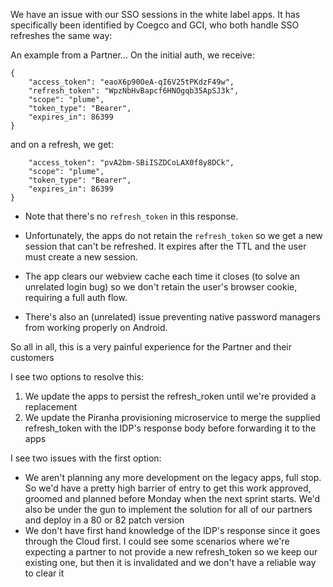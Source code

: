 We have an issue with our SSO sessions in the white label apps. It has specifically been identified by Coegco and GCI, who both handle SSO refreshes the same way:

An example from a Partner... On the initial auth, we receive:
```
{
    "access_token": "eaoX6p90OeA-qI6V25tPKdzF49w",
    "refresh_token": "WpzNbHvBapcf6HNOgqb35ApSJ3k",
    "scope": "plume",
    "token_type": "Bearer",
    "expires_in": 86399
}
```
and on a refresh, we get:
```{
    "access_token": "pvA2bm-SBiISZDCoLAX0f8y8DCk",
    "scope": "plume",
    "token_type": "Bearer",
    "expires_in": 86399
}
```
- Note that there's no `refresh_token` in this response.

- Unfortunately, the apps do not retain the `refresh_token` so we get a new session that can't be refreshed. It expires after the TTL and the user must create a new session.
- The app clears our webview cache each time it closes (to solve an unrelated login bug) so we don't retain the user's browser cookie, requiring a full auth flow. 
- There's also an (unrelated) issue preventing native password managers from working properly on Android.

So all in all, this is a very painful experience for the Partner and their customers

I see two options to resolve this:
1. We update the apps to persist the refresh_roken until we're provided a replacement
2. We update the Piranha provisioning microservice to merge the supplied refresh_token with the IDP's response body before forwarding it to the apps

I see two issues with the first option:
- We aren't planning any more development on the legacy apps, full stop. So we'd have a pretty high barrier of entry to get this work approved, groomed and planned before Monday when the next sprint starts. We'd also be under the gun to implement the solution for all of our partners and deploy in a 80 or 82 patch version
- We don't have first hand knowledge of the IDP's response since it goes through the Cloud first. I could see some scenarios where we're expecting a partner to not provide a new refresh_token so we keep our existing one, but then it is invalidated and we don't have a reliable way to clear it
